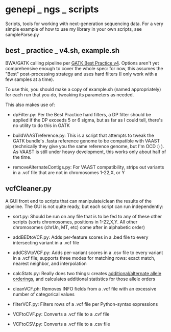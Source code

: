 genepi _ ngs _ scripts
==================

Scripts, tools for working with next-generation sequencing data. For a very simple example of how to use my library in your own scripts, see sampleParse.py

best _ practice _ v4.sh, example.sh
-------------------------------
BWA/GATK calling pipeline per [GATK Best Practice v4](http://www.broadinstitute.org/gatk/guide/topic?name=best-practices). Options aren't yet comprehensive enough to cover the whole spec: for now, this assumes the "Best" post-processing strategy and uses hard filters (I only work with a few samples at a time).

To use this, you should make a copy of example.sh (named appropriately) for each run that you do, tweaking its parameters as needed.

This also makes use of:

- dpFilter.py:
  Per the Best Practice hard filters, a DP filter should be applied if the DP exceeds 5 or 6 sigma, but as far as I could tell, there's no utility to do this in GATK

- buildVAASTreference.py:
  This is a script that attempts to tweak the GATK bundle's .fasta reference genome to be compatible with VAAST (technically they give you the same reference genome, but I'm OCD :) ). As VAAST is still under heavy development, this works only about half of the time.

- removeAlternateContigs.py:
  For VAAST compatibility, strips out variants in a .vcf file that are not in chromosomes 1-22,X, or Y

vcfCleaner.py
-------------
A GUI front end to scripts that can manipulate/clean the results of the pipeline. The GUI is not quite ready, but each script can run independently:

- sort.py:
  Should be run on any file that is to be fed to any of these other scripts (sorts chromosomes, positions in 1-22,X,Y. All other chromosomes (chrUn, MT, etc) come after in alphabetic order)

- addBEDtoVCF.py:
  Adds per-feature scores in a .bed file to every intersecting variant in a .vcf file

- addCSVtoVCF.py:
  Adds per-variant scores in a .csv file to every variant in a .vcf file; supports three modes for matching rows: exact match, nearest neighbor, and interpolation

- calcStats.py:
  Really does two things: creates [additional/alternate allele orderings](http://www.sci.utah.edu/~abigelow/index.php?showPage=projects/vcfCleaner/vcfCleanerHelp.php#MultipleAltAlleles), and calculates additional statistics for those allele orders

- cleanVCF.ph:
  Removes INFO fields from a .vcf file with an excessive number of categorical values

- filterVCF.py:
  Filters rows of a .vcf file per Python-syntax expressions

- VCFtoCVF.py:
  Converts a .vcf file to a .cvf file

- VCFtoCSV.py:
  Converts a .vcf file to a .csv file